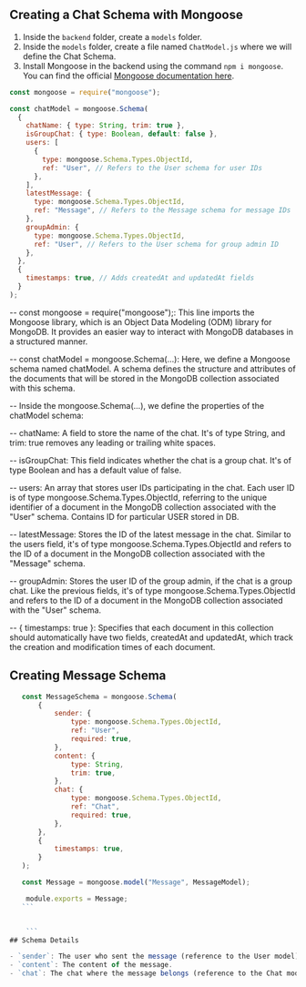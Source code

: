 ## Creating a Chat Schema with Mongoose

1. Inside the `backend` folder, create a `models` folder.
2. Inside the `models` folder, create a file named `ChatModel.js` where we will define the Chat Schema.
3. Install Mongoose in the backend using the command `npm i mongoose`. You can find the official [Mongoose documentation here](https://mongoosejs.com/docs/).

```javascript
const mongoose = require("mongoose");

const chatModel = mongoose.Schema(
  {
    chatName: { type: String, trim: true },
    isGroupChat: { type: Boolean, default: false },
    users: [
      {
        type: mongoose.Schema.Types.ObjectId,
        ref: "User", // Refers to the User schema for user IDs
      },
    ],
    latestMessage: {
      type: mongoose.Schema.Types.ObjectId,
      ref: "Message", // Refers to the Message schema for message IDs
    },
    groupAdmin: {
      type: mongoose.Schema.Types.ObjectId,
      ref: "User", // Refers to the User schema for group admin ID
    },
  },
  {
    timestamps: true, // Adds createdAt and updatedAt fields
  }
);
```

-- const mongoose = require("mongoose");: This line imports the Mongoose library, which is an Object Data Modeling (ODM) library for MongoDB. It provides an easier way to interact with MongoDB databases in a structured manner.

-- const chatModel = mongoose.Schema(...): Here, we define a Mongoose schema named chatModel. A schema defines the structure and attributes of the documents that will be stored in the MongoDB collection associated with this schema.

-- Inside the mongoose.Schema(...), we define the properties of the chatModel schema:

-- chatName: A field to store the name of the chat. It's of type String, and trim: true removes any leading or trailing white spaces.

-- isGroupChat: This field indicates whether the chat is a group chat. It's of type Boolean and has a default value of false.

-- users: An array that stores user IDs participating in the chat. Each user ID is of type mongoose.Schema.Types.ObjectId, referring to the unique identifier of a document in the MongoDB collection associated with the "User" schema. Contains ID for particular USER stored in DB.

-- latestMessage: Stores the ID of the latest message in the chat. Similar to the users field, it's of type mongoose.Schema.Types.ObjectId and refers to the ID of a document in the MongoDB collection associated with the "Message" schema.

-- groupAdmin: Stores the user ID of the group admin, if the chat is a group chat. Like the previous fields, it's of type mongoose.Schema.Types.ObjectId and refers to the ID of a document in the MongoDB collection associated with the "User" schema.

-- { timestamps: true }: Specifies that each document in this collection should automatically have two fields, createdAt and updatedAt, which track the creation and modification times of each document.

## Creating Message Schema

````javascript
   const MessageSchema = mongoose.Schema(
       {
           sender: {
               type: mongoose.Schema.Types.ObjectId,
               ref: "User",
               required: true,
           },
           content: {
               type: String,
               trim: true,
           },
           chat: {
               type: mongoose.Schema.Types.ObjectId,
               ref: "Chat",
               required: true,
           },
       },
       {
           timestamps: true,
       }
   );

   const Message = mongoose.model("Message", MessageModel);

    module.exports = Message;
   ```


    ```
## Schema Details

- `sender`: The user who sent the message (reference to the User model).
- `content`: The content of the message.
- `chat`: The chat where the message belongs (reference to the Chat model).

````
